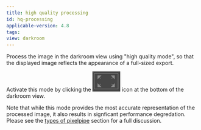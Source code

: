 ```yaml
---
title: high quality processing
id: hq-processing
applicable-version: 4.8
tags:
view: darkroom
---
```


Process the image in the darkroom view using "high quality mode", so that the displayed image reflects the appearance of a full-sized export.

Activate this mode by clicking the ![high quality processing icon](./high-quality-processing/high-quality-processing-icon.png#icon) icon at the bottom of the darkroom view.

Note that while this mode provides the most accurate representation of the processed image, it also results in signficant performance degredation. Please see the [types of pixelpipe](../../../darkroom/pixelpipe/the-pixelpipe-and-module-order.md#types-of-pixelpipe) section for a full discussion.
